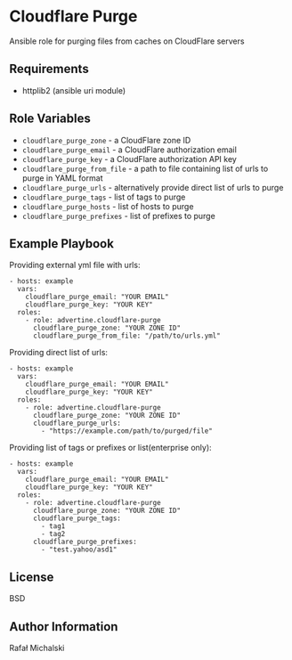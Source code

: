 Cloudflare Purge
================

Ansible role for purging files from caches on CloudFlare servers

Requirements
------------

* httplib2 (ansible uri module)


Role Variables
--------------

* `cloudflare_purge_zone` - a CloudFlare zone ID
* `cloudflare_purge_email` - a CloudFlare authorization email
* `cloudflare_purge_key` - a CloudFlare authorization API key
* `cloudflare_purge_from_file` - a path to file containing list of urls to purge in YAML format
* `cloudflare_purge_urls` - alternatively provide direct list of urls to purge
* `cloudflare_purge_tags` - list of tags to purge
* `cloudflare_purge_hosts` - list of hosts to purge
* `cloudflare_purge_prefixes` - list of prefixes to purge


Example Playbook
----------------

Providing external yml file with urls:

    - hosts: example
      vars:
        cloudflare_purge_email: "YOUR EMAIL"
        cloudflare_purge_key: "YOUR KEY"
      roles:
        - role: advertine.cloudflare-purge
          cloudflare_purge_zone: "YOUR ZONE ID"
          cloudflare_purge_from_file: "/path/to/urls.yml"


Providing direct list of urls:

    - hosts: example
      vars:
        cloudflare_purge_email: "YOUR EMAIL"
        cloudflare_purge_key: "YOUR KEY"
      roles:
        - role: advertine.cloudflare-purge
          cloudflare_purge_zone: "YOUR ZONE ID"
          cloudflare_purge_urls:
            - "https://example.com/path/to/purged/file"

Providing list of tags or prefixes or list(enterprise only):

    - hosts: example
      vars:
        cloudflare_purge_email: "YOUR EMAIL"
        cloudflare_purge_key: "YOUR KEY"
      roles:
        - role: advertine.cloudflare-purge
          cloudflare_purge_zone: "YOUR ZONE ID"
          cloudflare_purge_tags:
            - tag1
            - tag2
          cloudflare_purge_prefixes:
            - "test.yahoo/asd1" 

License
-------

BSD

Author Information
------------------

Rafał Michalski

